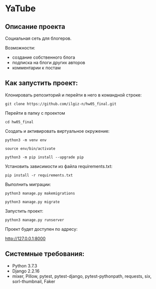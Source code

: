 # YaTube 

## Описание проекта
Социальная сеть для блогеров. 

Возможности:
- создание собственного блога
- подписка на блоги других авторов
- комментарии к постам

## Как запустить проект:

Клонировать репозиторий и перейти в него в командной строке:

```
git clone https://github.com/ilgiz-n/hw05_final.git
```

Перейти в папку с проектом

```
cd hw05_final
```

Cоздать и активировать виртуальное окружение:

```
python3 -m venv env
```

```
source env/bin/activate
```

```
python3 -m pip install --upgrade pip
```

Установить зависимости из файла requirements.txt:

```
pip install -r requirements.txt
```

Выполнить миграции:

```
python3 manage.py makemigrations
```

```
python3 manage.py migrate
```

Запустить проект:

```
python3 manage.py runserver
```

Проект будет доступен по адресу:

http://127.0.0.1:8000

## Системные требования:

- Python 3.7.3
- Django 2.2.16
- mixer, Pillow, pytest, pytest-django, pytest-pythonpath, requests, six, sorl-thumbnail, Faker

